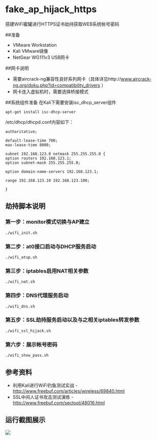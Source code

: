 # fake_ap_hijack_https
搭建WiFi蜜罐进行HTTPS证书劫持获取WEB系统帐号密码

##准备
- VMware Workstation
- Kali VMware镜像
- NetGear WG111v3 USB网卡

##网卡说明
- 需要aircrack-ng兼容性良好系列网卡（具体详见http://www.aircrack-ng.org/doku.php?id=compatibility_drivers ）
- 网卡连入虚拟机时，需要选择桥接模式

##系统组件准备
在Kali下需要安装isc_dhcp_server组件
```
apt-get install isc-dhcp-server
```
/etc/dhcp/dhcpd.conf内容如下：
```
authoritative;

default-lease-time 700;
max-lease-time 8000;

subnet 192.168.123.0 netmask 255.255.255.0 {
option routers 192.168.123.1;
option subnet-mask 255.255.255.0;

option domain-name-servers 192.168.123.1;

range 192.168.123.10 192.168.123.100;

}
```

## 劫持脚本说明
### 第一步：monitor模式切换与AP建立
```
./wifi_init.sh
```
### 第二步：at0接口启动与DHCP服务启动
```
./wifi_atup.sh
```
### 第三步：iptables启用NAT相关参数
```
./wifi_nat.sh
```
### 第四步：DNS代理服务启动
```
./wifi_dns.sh
```
### 第五步：SSL劫持服务启动以及与之相关iptables转发参数
```
./wifi_ssl_hijack.sh
```
### 第六步：展示帐号密码
```
./wifi_show_pass.sh
```
## 参考资料
- 利用Kali进行WiFi钓鱼测试实战 - http://www.freebuf.com/articles/wireless/69840.html
- SSL中间人证书攻击测试演练 - http://www.freebuf.com/sectool/48016.html
## 运行截图展示
<img src="https://raw.githubusercontent.com/LennyLeng/fake_ap_hijack_https/master/run_screenshot.png">

